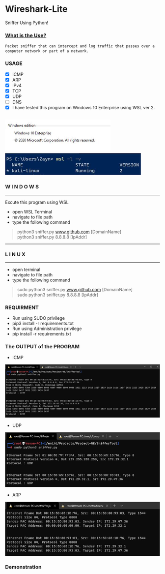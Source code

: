 # Wireshark-Lite
Sniffer Using Python! 

### [What is the Use?](https://en.wikipedia.org/wiki/Packet_analyzer)
    Packet sniffer that can intercept and log traffic that passes over a computer network or part of a network.
    
### USAGE 
- [x] ICMP
- [x] ARP
- [x] IPv4
- [x] TCP
- [x] UDP
- [ ] DNS
- [x] I have tested this program on Windows 10 Enterprise using WSL ver 2.

![WinVer](./Screenshots/1.JPG) ![WinVer](./Screenshots/pw.JPG)
-----------------------------------
###       W I N D O W S
-----------------------------------
Excute this program using WSL
- open WSL Terminal
- navigate to  file path
- type the following command
>python3 sniffer.py www.github.com [DomainName] <br/>
>python3 sniffer.py 8.8.8.8 [IpAddr] <br/>
-----------------------------------
###         L I N U X
-----------------------------------
- open terminal
- navigate to file path
- type the following command
>sudo python3 sniffer.py www.github.com [DomainName] <br/>
>sudo python3 sniffer.py 8.8.8.8 [IpAddr] <br/>

### REQUIRMENT
- Run using SUDO privilege
- pip3 install -r requirements.txt
- Run using Administration privilege
- pip install -r requirements.txt

### The OUTPUT of the PROGRAM

 - ICMP
 
![Screenshot](./Screenshots/Output.JPG)

 - UDP
 
![Screenshot](./Screenshots/udp.jpg)

 - ARP
 
![Screenshot](./Screenshots/arp.jpg)

### Demonstration 

